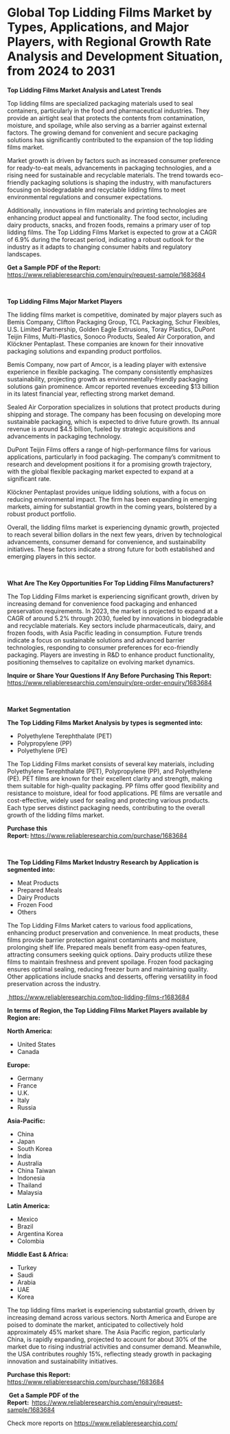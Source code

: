 <p><h1>Global Top Lidding Films Market by Types, Applications, and Major Players, with Regional Growth Rate Analysis and Development Situation, from 2024 to 2031</h1></p><p><strong>Top Lidding Films Market Analysis and Latest Trends</strong></p>
<p><p>Top lidding films are specialized packaging materials used to seal containers, particularly in the food and pharmaceutical industries. They provide an airtight seal that protects the contents from contamination, moisture, and spoilage, while also serving as a barrier against external factors. The growing demand for convenient and secure packaging solutions has significantly contributed to the expansion of the top lidding films market.</p><p>Market growth is driven by factors such as increased consumer preference for ready-to-eat meals, advancements in packaging technologies, and a rising need for sustainable and recyclable materials. The trend towards eco-friendly packaging solutions is shaping the industry, with manufacturers focusing on biodegradable and recyclable lidding films to meet environmental regulations and consumer expectations.</p><p>Additionally, innovations in film materials and printing technologies are enhancing product appeal and functionality. The food sector, including dairy products, snacks, and frozen foods, remains a primary user of top lidding films. The Top Lidding Films Market is expected to grow at a CAGR of 6.9% during the forecast period, indicating a robust outlook for the industry as it adapts to changing consumer habits and regulatory landscapes.</p></p>
<p><strong>Get a Sample PDF of the Report:&nbsp;</strong> <a href="https://www.reliableresearchiq.com/enquiry/request-sample/1683684?utm_campaign=99&utm_medium=2&utm_source=Github&utm_content=ia&utm_term=30122024&utm_id=top-lidding-films">https://www.reliableresearchiq.com/enquiry/request-sample/1683684</a></p>
<p>&nbsp;</p>
<p><strong>Top Lidding Films Major Market Players</strong></p>
<p><p>The lidding films market is competitive, dominated by major players such as Bemis Company, Clifton Packaging Group, TCL Packaging, Schur Flexibles, U.S. Limited Partnership, Golden Eagle Extrusions, Toray Plastics, DuPont Teijin Films, Multi-Plastics, Sonoco Products, Sealed Air Corporation, and Klöckner Pentaplast. These companies are known for their innovative packaging solutions and expanding product portfolios.</p><p>Bemis Company, now part of Amcor, is a leading player with extensive experience in flexible packaging. The company consistently emphasizes sustainability, projecting growth as environmentally-friendly packaging solutions gain prominence. Amcor reported revenues exceeding $13 billion in its latest financial year, reflecting strong market demand.</p><p>Sealed Air Corporation specializes in solutions that protect products during shipping and storage. The company has been focusing on developing more sustainable packaging, which is expected to drive future growth. Its annual revenue is around $4.5 billion, fueled by strategic acquisitions and advancements in packaging technology.</p><p>DuPont Teijin Films offers a range of high-performance films for various applications, particularly in food packaging. The company’s commitment to research and development positions it for a promising growth trajectory, with the global flexible packaging market expected to expand at a significant rate.</p><p>Klöckner Pentaplast provides unique lidding solutions, with a focus on reducing environmental impact. The firm has been expanding in emerging markets, aiming for substantial growth in the coming years, bolstered by a robust product portfolio.</p><p>Overall, the lidding films market is experiencing dynamic growth, projected to reach several billion dollars in the next few years, driven by technological advancements, consumer demand for convenience, and sustainability initiatives. These factors indicate a strong future for both established and emerging players in this sector.</p></p>
<p>&nbsp;</p>
<p><strong>What Are The Key Opportunities For Top Lidding Films Manufacturers?</strong></p>
<p><p>The Top Lidding Films market is experiencing significant growth, driven by increasing demand for convenience food packaging and enhanced preservation requirements. In 2023, the market is projected to expand at a CAGR of around 5.2% through 2030, fueled by innovations in biodegradable and recyclable materials. Key sectors include pharmaceuticals, dairy, and frozen foods, with Asia Pacific leading in consumption. Future trends indicate a focus on sustainable solutions and advanced barrier technologies, responding to consumer preferences for eco-friendly packaging. Players are investing in R&D to enhance product functionality, positioning themselves to capitalize on evolving market dynamics.</p></p>
<p><strong>Inquire or Share Your Questions If Any Before Purchasing This Report:</strong> <a href="https://www.reliableresearchiq.com/enquiry/pre-order-enquiry/1683684?utm_campaign=99&utm_medium=2&utm_source=Github&utm_content=ia&utm_term=30122024&utm_id=top-lidding-films">https://www.reliableresearchiq.com/enquiry/pre-order-enquiry/1683684</a></p>
<p>&nbsp;</p>
<p><strong>Market Segmentation</strong></p>
<p><strong>The Top Lidding Films Market Analysis by types is segmented into:</strong></p>
<p><ul><li>Polyethylene Terephthalate (PET)</li><li>Polypropylene (PP)</li><li>Polyethylene (PE)</li></ul></p>
<p><p>The Top Lidding Films market consists of several key materials, including Polyethylene Terephthalate (PET), Polypropylene (PP), and Polyethylene (PE). PET films are known for their excellent clarity and strength, making them suitable for high-quality packaging. PP films offer good flexibility and resistance to moisture, ideal for food applications. PE films are versatile and cost-effective, widely used for sealing and protecting various products. Each type serves distinct packaging needs, contributing to the overall growth of the lidding films market.</p></p>
<p><strong>Purchase this Report:&nbsp;</strong><a href="https://www.reliableresearchiq.com/purchase/1683684?utm_campaign=99&utm_medium=2&utm_source=Github&utm_content=ia&utm_term=30122024&utm_id=top-lidding-films">https://www.reliableresearchiq.com/purchase/1683684</a></p>
<p>&nbsp;</p>
<p><strong>The Top Lidding Films Market Industry Research by Application is segmented into:</strong></p>
<p><ul><li>Meat Products</li><li>Prepared Meals</li><li>Dairy Products</li><li>Frozen Food</li><li>Others</li></ul></p>
<p><p>The Top Lidding Films Market caters to various food applications, enhancing product preservation and convenience. In meat products, these films provide barrier protection against contaminants and moisture, prolonging shelf life. Prepared meals benefit from easy-open features, attracting consumers seeking quick options. Dairy products utilize these films to maintain freshness and prevent spoilage. Frozen food packaging ensures optimal sealing, reducing freezer burn and maintaining quality. Other applications include snacks and desserts, offering versatility in food preservation across the industry.</p></p>
<p><a href="https://www.reliableresearchiq.com/top-lidding-films-r1683684?utm_campaign=99&utm_medium=2&utm_source=Github&utm_content=ia&utm_term=30122024&utm_id=top-lidding-films">&nbsp;https://www.reliableresearchiq.com/top-lidding-films-r1683684</a></p>
<p><strong>In terms of Region, the Top Lidding Films Market Players available by Region are:</strong></p>
<p>
    <p> <strong> North America: </strong>
        <ul>
            <li>United States</li>
            <li>Canada</li>
        </ul>
        </p> 
    <p> <strong> Europe: </strong>
        <ul>
            <li>Germany</li>
            <li>France</li>
            <li>U.K.</li>
            <li>Italy</li>
            <li>Russia</li>
        </ul>
        </p> 
    <p> <strong> Asia-Pacific: </strong>
        <ul>
            <li>China</li>
            <li>Japan</li>
            <li>South Korea</li>
            <li>India</li>
            <li>Australia</li>
            <li>China Taiwan</li>
            <li>Indonesia</li>
            <li>Thailand</li>
            <li>Malaysia</li>
        </ul>
        </p> 
    <p> <strong> Latin America: </strong>
        <ul>
            <li>Mexico</li>
            <li>Brazil</li>
            <li>Argentina Korea</li>
            <li>Colombia</li>
        </ul>
        </p> 
    <p> <strong> Middle East & Africa: </strong>
        <ul>
            <li>Turkey</li>
            <li>Saudi</li>
            <li>Arabia</li>
            <li>UAE</li>
            <li>Korea</li>
        </ul>
    </p>
    </p>
<p><p>The top lidding films market is experiencing substantial growth, driven by increasing demand across various sectors. North America and Europe are poised to dominate the market, anticipated to collectively hold approximately 45% market share. The Asia Pacific region, particularly China, is rapidly expanding, projected to account for about 30% of the market due to rising industrial activities and consumer demand. Meanwhile, the USA contributes roughly 15%, reflecting steady growth in packaging innovation and sustainability initiatives.</p></p>
<p><strong>Purchase this Report: </strong><a href="https://www.reliableresearchiq.com/purchase/1683684?utm_campaign=99&utm_medium=2&utm_source=Github&utm_content=ia&utm_term=30122024&utm_id=top-lidding-films">https://www.reliableresearchiq.com/purchase/1683684</a></p>
<p>&nbsp;<strong>Get a Sample PDF of the Report:&nbsp;&nbsp;</strong><a href="https://www.reliableresearchiq.com/enquiry/request-sample/1683684?utm_campaign=99&utm_medium=2&utm_source=Github&utm_content=ia&utm_term=30122024&utm_id=top-lidding-films">https://www.reliableresearchiq.com/enquiry/request-sample/1683684</a></p>
<p><strong></strong></p>
<p>Check more reports on <a href="https://www.reliableresearchiq.com/?utm_campaign=99&utm_medium=2&utm_source=Github&utm_content=ia&utm_term=30122024&utm_id=top-lidding-films">https://www.reliableresearchiq.com/</a></p>